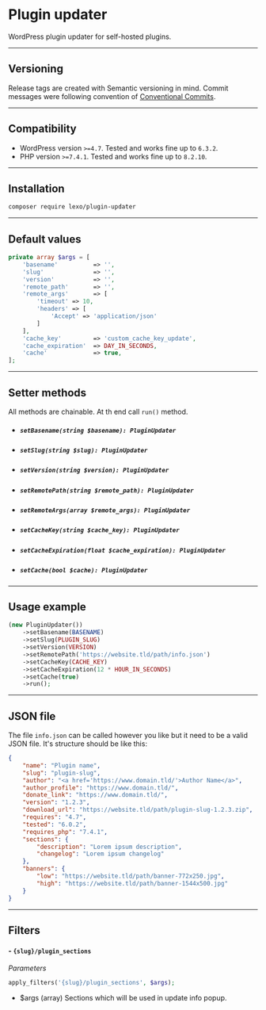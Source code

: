 # Plugin updater

WordPress plugin updater for self-hosted plugins.

---
## Versioning
Release tags are created with Semantic versioning in mind. Commit messages were following convention of [Conventional Commits](https://www.conventionalcommits.org/).

---
## Compatibility
- WordPress version `>=4.7`. Tested and works fine up to `6.3.2`.
- PHP version `>=7.4.1`. Tested and works fine up to `8.2.10`.

---
## Installation

```bash
composer require lexo/plugin-updater
```

---

## Default values

```php
private array $args = [
    'basename'          => '',
    'slug'              => '',
    'version'           => '',
    'remote_path'       => '',
    'remote_args'       => [
        'timeout' => 10,
        'headers' => [
            'Accept' => 'application/json'
        ]
    ],
    'cache_key'         => 'custom_cache_key_update',
    'cache_expiration'  => DAY_IN_SECONDS,
    'cache'             => true,
];
```
---

## Setter methods

All methods are chainable. At th end call `run()` method.

- ##### `setBasename(string $basename): PluginUpdater`
- ##### `setSlug(string $slug): PluginUpdater`
- ##### `setVersion(string $version): PluginUpdater`
- ##### `setRemotePath(string $remote_path): PluginUpdater`
- ##### `setRemoteArgs(array $remote_args): PluginUpdater`
- ##### `setCacheKey(string $cache_key): PluginUpdater`
- ##### `setCacheExpiration(float $cache_expiration): PluginUpdater`
- ##### `setCache(bool $cache): PluginUpdater`
---

## Usage example

```php
(new PluginUpdater())
    ->setBasename(BASENAME)
    ->setSlug(PLUGIN_SLUG)
    ->setVersion(VERSION)
    ->setRemotePath('https://website.tld/path/info.json')
    ->setCacheKey(CACHE_KEY)
    ->setCacheExpiration(12 * HOUR_IN_SECONDS)
    ->setCache(true)
    ->run();
```
---
## JSON file
The file `info.json` can be called however you like but it need to be a valid JSON file. It's structure should be like this:

```json
{
    "name": "Plugin name",
    "slug": "plugin-slug",
    "author": "<a href='https://www.domain.tld/'>Author Name</a>",
    "author_profile": "https://www.domain.tld/",
    "donate_link": "https://www.domain.tld/",
    "version": "1.2.3",
    "download_url": "https://website.tld/path/plugin-slug-1.2.3.zip",
    "requires": "4.7",
    "tested": "6.0.2",
    "requires_php": "7.4.1",
    "sections": {
        "description": "Lorem ipsum description",
        "changelog": "Lorem ipsum changelog"
    },
    "banners": {
        "low": "https://website.tld/path/banner-772x250.jpg",
        "high": "https://website.tld/path/banner-1544x500.jpg"
    }
}
```

---

## Filters

#### - `{slug}/plugin_sections`
*Parameters*
```php
apply_filters('{slug}/plugin_sections', $args);
```
- $args (array) Sections which will be used in update info popup.
